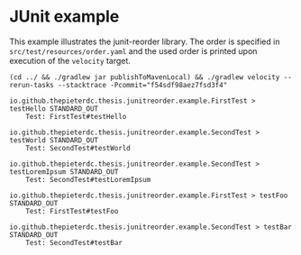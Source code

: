 # JUnit example

This example illustrates the junit-reorder library. The order is specified in `src/test/resources/order.yaml` and the used order is printed upon execution of the `velocity` target.

```shell script
(cd ../ && ./gradlew jar publishToMavenLocal) && ./gradlew velocity --rerun-tasks --stacktrace -Pcommit="f54sdf98aez7fsd3f4"
```

```text
io.github.thepieterdc.thesis.junitreorder.example.FirstTest > testHello STANDARD_OUT
    Test: FirstTest#testHello

io.github.thepieterdc.thesis.junitreorder.example.SecondTest > testWorld STANDARD_OUT
    Test: SecondTest#testWorld

io.github.thepieterdc.thesis.junitreorder.example.SecondTest > testLoremIpsum STANDARD_OUT
    Test: SecondTest#testLoremIpsum

io.github.thepieterdc.thesis.junitreorder.example.FirstTest > testFoo STANDARD_OUT
    Test: FirstTest#testFoo

io.github.thepieterdc.thesis.junitreorder.example.SecondTest > testBar STANDARD_OUT
    Test: SecondTest#testBar
```
